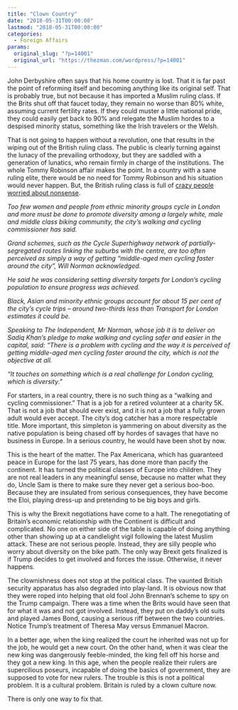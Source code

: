 ```yaml
---
title: "Clown Country"
date: "2018-05-31T00:00:00"
lastmod: "2018-05-31T00:00:00"
categories:
  - Foreign Affairs
params:
  original_slug: "?p=14001"
  original_url: "https://thezman.com/wordpress/?p=14001"
---
```


John Derbyshire often says that his home country is lost. That it is far
past the point of reforming itself and becoming anything like its
original self. That is probably true, but not because it has imported a
Muslim ruling class. If the Brits shut off that faucet today, they
remain no worse than 80% white, assuming current fertility rates. If
they could muster a little national pride, they could easily get back to
90% and relegate the Muslim hordes to a despised minority status,
something like the Irish travelers or the Welsh.

That is not going to happen without a revolution, one that results in
the wiping out of the British ruling class. The public is clearly
turning against the lunacy of the prevailing orthodoxy, but they are
saddled with a generation of lunatics, who remain firmly in charge of
the institutions. The whole Tommy Robinson affair makes the point. In a
country with a sane ruling elite, there would be no need for Tommy
Robinson and his situation would never happen. But, the British ruling
class is full of [crazy people worried about
nonsense](https://www.independent.co.uk/news/uk/home-news/cycling-london-uk-sadiq-khan-bikes-race-class-gender-a8367916.html).

*Too few women and people from ethnic minority groups cycle in London
and more must be done to promote diversity among a largely white, male
and middle class biking community, the city’s walking and cycling
commissioner has said.*

*Grand schemes, such as the Cycle Superhighway network of
partially-segregated routes linking the suburbs with the centre, are too
often perceived as simply a way of getting “middle-aged men cycling
faster around the city”, Will Norman acknowledged.*

*He said he was considering setting diversity targets for London’s
cycling population to ensure progress was achieved.*

*Black, Asian and minority ethnic groups account for about 15 per cent
of the city’s cycle trips – around two-thirds less than Transport for
London estimates it could be.*

*Speaking to The Independent, Mr Norman, whose job it is to deliver on
Sadiq Khan’s pledge to make walking and cycling safer and easier in the
capital, said: “There is a problem with cycling and the way it is
perceived of getting middle-aged men cycling faster around the city,
which is not the objective at all.*

*“It touches on something which is a real challenge for London cycling,
which is diversity.”*

For starters, in a real country, there is no such thing as a “walking
and cycling commissioner.” That is a job for a retired volunteer at a
charity 5K. That is not a job that should ever exist, and it is not a
job that a fully grown adult would ever accept. The city’s dog catcher
has a more respectable title. More important, this simpleton is
yammering on about diversity as the native population is being chased
off by hordes of savages that have no business in Europe. In a serious
country, he would have been shot by now.

This is the heart of the matter. The Pax Americana, which has guaranteed
peace in Europe for the last 75 years, has done more than pacify the
continent. It has turned the political classes of Europe into children.
They are not real leaders in any meaningful sense, because no matter
what they do, Uncle Sam is there to make sure they never get a serious
boo-boo. Because they are insulated from serious consequences, they have
become the Eloi, playing dress-up and pretending to be big boys and
girls.

This is why the Brexit negotiations have come to a halt. The
renegotiating of Britain’s economic relationship with the Continent is
difficult and complicated. No one on either side of the table is capable
of doing anything other than showing up at a candlelight vigil following
the latest Muslim attack. These are not serious people. Instead, they
are silly people who worry about diversity on the bike path. The only
way Brexit gets finalized is if Trump decides to get involved and forces
the issue. Otherwise, it never happens.

The clownishness does not stop at the political class. The vaunted
British security apparatus has also degraded into play-land. It is
obvious now that they were roped into helping that old fool John
Brennan’s scheme to spy on the Trump campaign. There was a time when the
Brits would have seen that for what it was and not got involved.
Instead, they put on daddy’s old suits and played James Bond, causing a
serious riff between the two countries. Notice Trump’s treatment of
Theresa May versus Emmanuel Macron.

In a better age, when the king realized the court he inherited was not
up for the job, he would get a new court. On the other hand, when it was
clear the new king was dangerously feeble-minded, the king fell off his
horse and they got a new king. In this age, when the people realize
their rulers are supercilious poseurs, incapable of doing the basics of
government, they are supposed to vote for new rulers. The trouble is
this is not a political problem. It is a cultural problem. Britain is
ruled by a clown culture now.

There is only one way to fix that.
